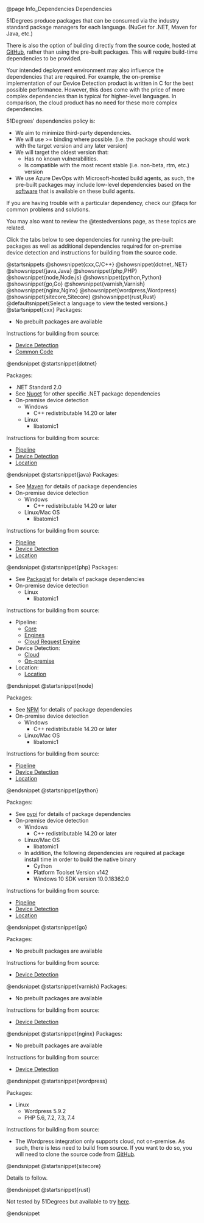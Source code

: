 @page Info_Dependencies Dependencies

51Degrees produce packages that can be consumed via the industry standard package managers for
each language. (NuGet for .NET, Maven for Java, etc.)

There is also the option of building directly from the source code, hosted at [GitHub](https://github.com/51Degrees), 
rather than using the pre-built packages. This will require build-time dependencies to be provided.


Your intended deployment environment may also influence the dependencies that are required.
For example, the on-premise implementation of our Device Detection product is written in C for the 
best possible performance. However, this does come with the price of more complex dependencies 
than is typical for higher-level languages. In comparison, the cloud product has no need for these 
more complex dependencies.

51Degrees' dependencies policy is:
- We aim to minimize third-party dependencies.
- We will use >= binding where possible. (i.e. the package should work with the target version and any later version)
- We will target the oldest version that:
  - Has no known vulnerabilities.
  - Is compatible with the most recent stable (i.e. non-beta, rtm, etc.) version
- We use Azure DevOps with Microsoft-hosted build agents, as such, the pre-built packages may include low-level dependencies based on the [software](https://docs.microsoft.com/en-us/azure/devops/pipelines/agents/hosted) that is available on these build agents.

If you are having trouble with a particular dependency, check our @faqs for common problems and solutions.

You may also want to review the @testedversions page, as these topics are related.

Click the tabs below to see dependencies for running the pre-built packages as well as additional
dependencies required for on-premise device detection and instructions for building from the source 
code.

@startsnippets
@showsnippet{cxx,C/C++}
@showsnippet{dotnet,.NET}
@showsnippet{java,Java}
@showsnippet{php,PHP}
@showsnippet{node,Node.js}
@showsnippet{python,Python}
@showsnippet{go,Go}
@showsnippet{varnish,Varnish}
@showsnippet{nginx,Nginx}
@showsnippet{wordpress,Wordpress}
@showsnippet{sitecore,Sitecore}
@showsnippet{rust,Rust}
@defaultsnippet{Select a language to view the tested versions.}
@startsnippet{cxx}
Packages:
- No prebuilt packages are available

Instructions for building from source:
- [Device Detection](https://github.com/51Degrees/device-detection-cxx#readme)
- [Common Code](https://github.com/51Degrees/common-cxx#readme)

@endsnippet
@startsnippet{dotnet}

Packages:  
- .NET Standard 2.0
- See [Nuget](https://www.nuget.org/profiles/51Degrees) for other specific .NET package dependencies
- On-premise device detection
  - Windows
    - C++ redistributable 14.20 or later
  - Linux
    - libatomic1

Instructions for building from source:
- [Pipeline](https://github.com/51Degrees/pipeline-dotnet#readme)
- [Device Detection](https://github.com/51Degrees/device-detection-dotnet#readme)
- [Location](https://github.com/51Degrees/location-dotnet#readme)

@endsnippet
@startsnippet{java}
Packages:
- See [Maven](https://search.maven.org/search?q=g:com.51degrees) for details of package dependencies
- On-premise device detection
  - Windows
    - C++ redistributable 14.20 or later
  - Linux/Mac OS
    - libatomic1

Instructions for building from source:
- [Pipeline](https://github.com/51Degrees/pipeline-java#readme)
- [Device Detection](https://github.com/51Degrees/device-detection-java#readme)
- [Location](https://github.com/51Degrees/location-java#readme)

@endsnippet
@startsnippet{php}
Packages:

- See [Packagist](https://packagist.org/packages/51degrees/) for details of package dependencies
- On-premise device detection
  - Linux
    - libatomic1

Instructions for building from source:
  - Pipeline:
    - [Core](https://github.com/51Degrees/pipeline-php-core#readme)
    - [Engines](https://github.com/51Degrees/pipeline-php-engines#readme)
    - [Cloud Request Engine](https://github.com/51Degrees/pipeline-php-cloudrequestengine#readme)
  - Device Detection:
    - [Cloud](https://github.com/51Degrees/device-detection-php#readme)
    - [On-premise](https://github.com/51Degrees/device-detection-php-onpremise#readme)
  - Location:
    - [Location](https://github.com/51Degrees/location-php#readme)

@endsnippet
@startsnippet{node}

Packages:

- See [NPM](https://www.npmjs.com/~51degrees) for details of package dependencies
- On-premise device detection
  - Windows
    - C++ redistributable 14.20 or later
  - Linux/Mac OS
    - libatomic1

Instructions for building from source:
- [Pipeline](https://github.com/51Degrees/pipeline-node#readme)
- [Device Detection](https://github.com/51Degrees/device-detection-node#readme)
- [Location](https://github.com/51Degrees/location-node#readme)

@endsnippet
@startsnippet{python}

Packages:

- See [pypi](https://pypi.org/user/51Degrees.mobi/) for details of package dependencies
- On-premise device detection
  - Windows
    - C++ redistributable 14.20 or later
  - Linux/Mac OS
    - libatomic1
  - In addition, the following dependencies are required at package install time in order to build the native binary
    - Cython
    - Platform Toolset Version v142
    - Windows 10 SDK version 10.0.18362.0

Instructions for building from source:
- [Pipeline](https://github.com/51Degrees/pipeline-python#readme)
- [Device Detection](https://github.com/51Degrees/device-detection-python#readme)
- [Location](https://github.com/51Degrees/location-python#readme)

@endsnippet
@startsnippet{go}

Packages:
- No prebuilt packages are available
  
Instructions for building from source:
- [Device Detection](https://github.com/51Degrees/device-detection-go#readme)

@endsnippet
@startsnippet{varnish}
Packages:
- No prebuilt packages are available

Instructions for building from source:
- [Device Detection](https://github.com/51Degrees/device-detection-varnish#readme)

@endsnippet
@startsnippet{nginx}
Packages:
- No prebuilt packages are available

Instructions for building from source:
- [Device Detection](https://github.com/51Degrees/device-detection-nginx#readme)

@endsnippet
@startsnippet{wordpress}

Packages:
- Linux
  - Wordpress 5.9.2
  - PHP 5.6, 7.2, 7.3, 7.4

Instructions for building from source:
- The Wordpress integration only supports cloud, not on-premise. As such, there is less need to build from source. If you want to do so, you will need to clone the source code from [GitHub](https://github.com/51Degrees/pipeline-wordpress).

@endsnippet
@startsnippet{sitecore}

Details to follow.

@endsnippet
@startsnippet{rust}

Not tested by 51Degrees but available to try [here](https://crates.io/crates/fiftyonedegrees).

@endsnippet

